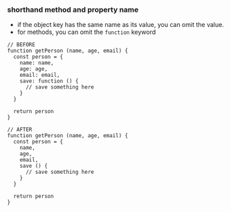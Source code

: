 ### shorthand method and property name

- if the object key has the same name as its value, you can omit the
value.
- for methods, you can omit the `function` keyword

```
// BEFORE
function getPerson (name, age, email) {
  const person = {
    name: name,
    age: age,
    email: email,
    save: function () {
      // save something here
    }
  }

  return person
}
```

```
// AFTER
function getPerson (name, age, email) {
  const person = {
    name,
    age,
    email,
    save () {
      // save something here
    }
  }

  return person
}
```